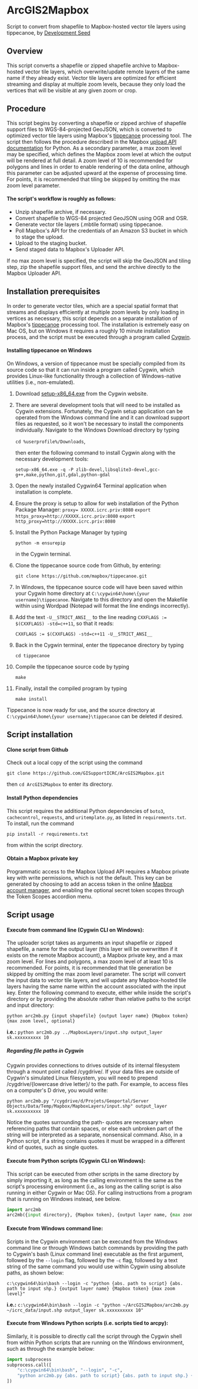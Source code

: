 # ArcGIS2Mapbox
Script to convert from shapefile to Mapbox-hosted vector tile layers using tippecanoe, by [Development Seed](https://developmentseed.org/)

## Overview
This script converts a shapefile or zipped shapefile archive to Mapbox-hosted vector tile layers, which overwrite/update remote layers of the same name if they already exist. Vector tile layers are optimized for efficient streaming and display at multiple zoom levels, because they only load the vertices that will be visible at any given zoom or crop.

## Procedure
This script begins by converting a shapefile or zipped archive of shapefile support files to WGS-84-projected GeoJSON, which is converted to optimized vector tile layers using Mapbox's [tippecanoe](https://github.com/mapbox/tippecanoe) processing tool. The script then follows the procedure described in the Mapbox [upload API documentation](https://www.mapbox.com/api-documentation/#uploads) for Python. As a secondary parameter, a max zoom level may be specified, which defines the Mapbox zoom level at which the output will be rendered at full detail. A zoom level of 10 is recommended for polygons and lines in order to enable rendering of the data online, although this parameter can be adjusted upward at the expense of processing time. For points, it is recommended that tiling be skipped by omitting the max zoom level parameter.

#### The script's workflow is roughly as follows:
- Unzip shapefile archive, if necessary.
- Convert shapefile to WGS-84 projected GeoJSON using OGR and OSR.
- Generate vector tile layers (.mbtile format) using tippecanoe.
- Poll Mapbox's API for the credentials of an Amazon S3 bucket in which to stage the upload.
- Upload to the staging bucket.
- Send staged data to Mapbox's Uploader API.

If no max zoom level is specified, the script will skip the GeoJSON and tiling step, zip the shapefile support files, and send the archive directly to the Mapbox Uploader API.

## Installation prerequisites
In order to generate vector tiles, which are a special spatial format that streams and displays efficiently at multiple zoom levels by only loading in vertices as necessary, this script depends on a separate installation of Mapbox's [tippecanoe](https://github.com/mapbox/tippecanoe) processing tool. The installation is extremely easy on Mac OS, but on Windows it requires a roughly 10 minute installation process, and the script must be executed through a program called [Cygwin](https://www.cygwin.com/).

#### Installing tippecanoe on Windows
On Windows, a version of tippecanoe must be specially compiled from its source code so that it can run inside a program called Cygwin, which provides Linux-like functionality through a collection of Windows-native utilities (i.e., non-emulated).

1. Download [setup-x86_64.exe](http://cygwin.com/setup-x86_64.exe) from the Cygwin website.
2. There are several development tools that will need to be installed as Cygwin extensions. Fortunately, the Cygwin setup application can be operated from the Windows command line and it can download support files as requested, so it won't be necessary to install the components individually. Navigate to the Windows Download directory by typing

    `cd %userprofile%/Downloads`,

    then enter the following command to install Cygwin along with the necessary development tools:

    `setup-x86_64.exe -q -P zlib-devel,libsqlite3-devel,gcc-g++,make,python,git,gdal,python-gdal`

3. Open the newly installed Cygwin64 Terminal application when installation is complete.
4. Ensure the proxy is setup to allow for web installation of the Python Package Manager:
    `proxy= XXXXX.icrc.priv:8080`
    `export https_proxy=http://XXXXX.icrc.priv:8080`
    `export http_proxy=http://XXXXX.icrc.priv:8080`

5. Install the Python Package Manager by typing

    `python -m ensurepip`

    in the Cygwin terminal.
6. Clone the tippecanoe source code from Github, by entering:

    `git clone https://github.com/mapbox/tippecanoe.git`

7. In Windows, the tippecanoe source code will have been saved within your Cygwin home directory at `C:\cygwin64\home\{your username}\tippecanoe`. Navigate to this directory and open the Makefile within using Wordpad (Notepad will format the line endings incorrectly).
8. Add the text `-U__STRICT_ANSI__` to the line reading `CXXFLAGS := $(CXXFLAGS) -std=c++11`, so that it reads:

    `CXXFLAGS := $(CXXFLAGS) -std=c++11 -U__STRICT_ANSI__`

9. Back in the Cygwin terminal, enter the tippecanoe directory by typing

    `cd tippecanoe`

10. Compile the tippecanoe source code by typing

    `make`

11. Finally, install the compiled program by typing

    `make install`

Tippecanoe is now ready for use, and the source directory at `C:\cygwin64\home\{your username}\tippecanoe` can be deleted if desired.

## Script installation
#### Clone script from Github
Check out a local copy of the script using the command
```
git clone https://github.com/GISupportICRC/ArcGIS2Mapbox.git
```
then `cd ArcGIS2Mapbox` to enter its directory.

#### Install Python dependencies
This script requires the additional Python dependencies of `boto3`, `cachecontrol`, `requests`, and `uritemplate.py`, as listed in `requirements.txt`. To install, run the command
```
pip install -r requirements.txt
```
from within the script directory.

#### Obtain a Mapbox private key
Programmatic access to the Mapbox Upload API requires a Mapbox private key with write permissions, which is not the default. This key can be generated by choosing to add an access token in the online [Mapbox account manager](https://www.mapbox.com/studio/account/tokens/), and enabling the optional secret token scopes through the Token Scopes accordion menu.

## Script usage
#### Execute from command line (Cygwin CLI on Windows):
The uploader script takes as arguments an input shapefile or zipped shapefile, a name for the output layer (this layer will be overwritten if it exists on the remote Mapbox account), a Mapbox private key, and a max zoom level. For lines and polygons, a max zoom level of at least 10 is recommended. For points, it is recommended that tile generation be skipped by omitting the max zoom level parameter. The script will convert the input data to vector tile layers, and will update any Mapbox-hosted tile layers having the same name within the account associated with the input key. Enter the following command to execute, either while inside the script's directory or by providing the absolute rather than relative paths to the script and input directory:

`python arc2mb.py {input shapefile} {output layer name} {Mapbox token} {max zoom level, optional}`

**i.e.:** `python arc2mb.py ../MapboxLayers/input.shp output_layer sk.xxxxxxxxxx 10`

##### Regarding file paths in Cygwin
Cygwin provides connections to drives outside of its internal filesystem through a mount point called /cygdrive/. If your data files are outside of Cygwin's simulated Linux filesystem, you will need to prepend /cygdrive/{lowercase drive letter}/ to the path. For example, to access files on a computer's D drive, you would write:

`python arc2mb.py "/cygdrive/d/Projets/Geoportal/Server Objects/Data/Temp/Mapbox/MapboxLayers/input.shp" output_layer sk.xxxxxxxxxx 10`

Notice the quotes surrounding the path- quotes are necessary when referencing paths that contain spaces, or else each unbroken part of the string will be interpreted as a separate, nonsensical command. Also, in a Python script, if a string contains quotes it must be wrapped in a different kind of quotes, such as single quotes.

#### Execute from Python scripts (Cygwin CLI on Windows):
This script can be executed from other scripts in the same directory by simply importing it, as long as the calling environment is the same as the script's processing environment (i.e., as long as the calling script is also running in either Cygwin or Mac OS). For calling instructions from a program that is running on Windows instead, see below.
```python
import arc2mb
arc2mb({input directory}, {Mapbox token}, {output layer name, {max zoom level})
```

#### Execute from Windows command line:
Scripts in the Cygwin environment can be executed from the Windows command line or through Windows batch commands by providing the path to Cygwin's bash (Linux command line) executable as the first argument, followed by the `--login` flag, followed by the `-c` flag, followed by a text string of the same command you would use within Cygwin using absolute paths, as shown below:

`c:\cygwin64\bin\bash --login -c "python {abs. path to script} {abs. path to input shp.} {output layer name} {Mapbox token} {max zoom level}"`

**i.e.:** `c:\cygwin64\bin\bash --login -c "python ~/ArcGIS2Mapbox/arc2mb.py ~/icrc_data/input.shp output_layer sk.xxxxxxxxxx 10"`

#### Execute from Windows Python scripts (i.e. scripts tied to arcpy):
Similarly, it is possible to directly call the script through the Cygwin shell from within Python scripts that are running on the Windows environment, such as through the example below:
```python
import subprocess
subprocess.call([
    "c:\cygwin64\bin\bash", "--login", "-c",
    "python arc2mb.py {abs. path to script} {abs. path to input shp.} {output layer name} {Mapbox token} {max zoom level}"
])
```
